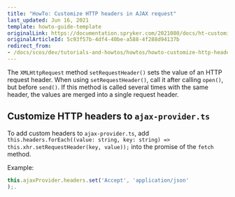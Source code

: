 ```yaml
---
title: "HowTo: Customize HTTP headers in AJAX request"
last_updated: Jun 16, 2021
template: howto-guide-template
originalLink: https://documentation.spryker.com/2021080/docs/ht-customize-http-headers-in-ajax-request
originalArticleId: 5c93f57b-4df4-40be-a588-4f288d94137b
redirect_from:
- /docs/scos/dev/tutorials-and-howtos/howtos/howto-customize-http-headers-in-ajax-request.html
---
```


The `XMLHttpRequest` method `setRequestHeader()` sets the value of an HTTP request header. When using `setRequestHeader()`, call it after calling `open()`, but before `send()`. If this method is called several times with the same header, the values are merged into a single request header.

## Customize HTTP headers to `ajax-provider.ts`

To add custom headers to `ajax-provider.ts`, add `this.headers.forEach((value: string, key: string) => this.xhr.setRequestHeader(key, value));` into the promise of the `fetch` method.

Example:

```ts
this.ajaxProvider.headers.set('Accept', 'application/json'
);.
```
